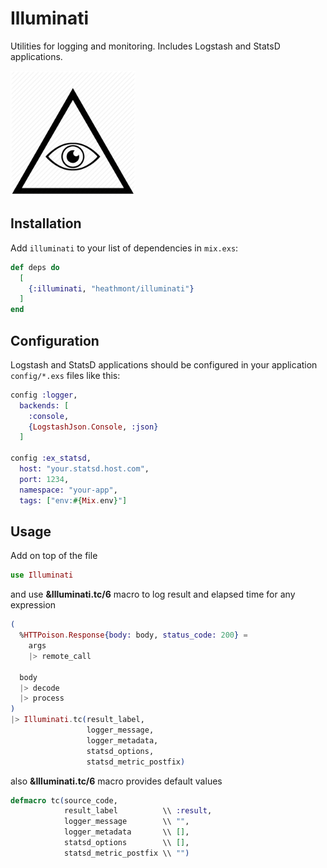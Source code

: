 # Illuminati

Utilities for logging and monitoring. Includes Logstash and StatsD applications.

<img src="priv/icon.png" alt="Logo" width="200"/>

## Installation

Add `illuminati` to your list of dependencies in `mix.exs`:

```elixir
def deps do
  [
    {:illuminati, "heathmont/illuminati"}
  ]
end
```

## Configuration

Logstash and StatsD applications should be configured in your application `config/*.exs` files like this:

```elixir
config :logger,
  backends: [
    :console,
    {LogstashJson.Console, :json}
  ]

config :ex_statsd,
  host: "your.statsd.host.com",
  port: 1234,
  namespace: "your-app",
  tags: ["env:#{Mix.env}"]
```

## Usage

Add on top of the file

```elixir
use Illuminati
```

and use **&Illuminati.tc/6** macro to log result and elapsed time for any expression

```elixir
(
  %HTTPoison.Response{body: body, status_code: 200} =
    args
    |> remote_call

  body
  |> decode
  |> process
)
|> Illuminati.tc(result_label,
                 logger_message,
                 logger_metadata,
                 statsd_options,
                 statsd_metric_postfix)
```

also **&Illuminati.tc/6** macro provides default values

```elixir
defmacro tc(source_code,
            result_label          \\ :result,
            logger_message        \\ "",
            logger_metadata       \\ [],
            statsd_options        \\ [],
            statsd_metric_postfix \\ "")
```
